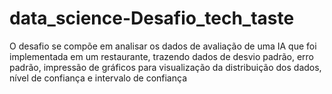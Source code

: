 # data_science-Desafio_tech_taste
O desafio se compõe em analisar os dados de avaliação de uma IA que foi implementada em um restaurante, trazendo dados de desvio padrão, erro padrão,  impressão de gráficos para visualização da distribuição dos dados, nível de confiança e intervalo de confiança
